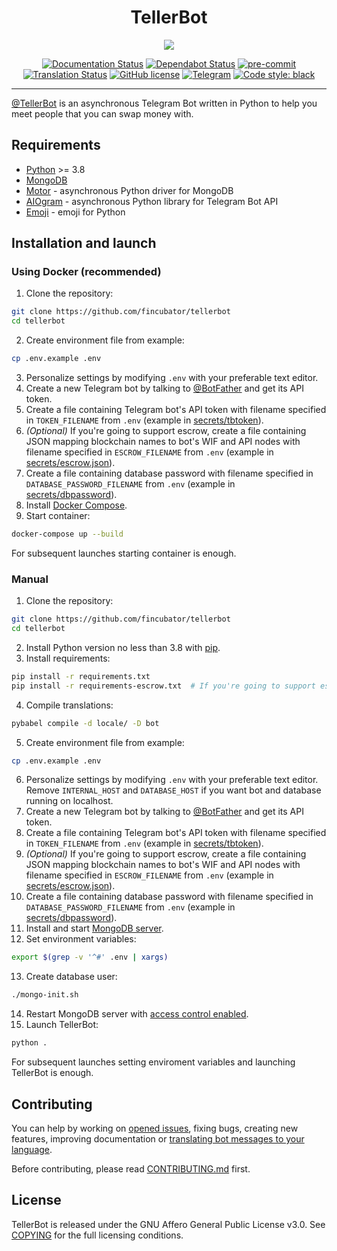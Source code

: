 <div align="center">
<h1>TellerBot</h1>
<img src="https://i.imgur.com/cPUUcTw.jpg">

[![Documentation Status](https://readthedocs.org/projects/tellerbot/badge/?version=latest)](https://tellerbot.readthedocs.io/en/latest/?badge=latest)
[![Dependabot Status](https://api.dependabot.com/badges/status?host=github&repo=fincubator/tellerbot)](https://dependabot.com)
[![pre-commit](https://github.com/fincubator/tellerbot/workflows/pre-commit/badge.svg)](https://github.com/fincubator/tellerbot/actions?query=workflow%3Apre-commit)
[![Translation Status](https://hosted.weblate.org/widgets/tellerbot/-/tellerbot/svg-badge.svg)](https://hosted.weblate.org/engage/tellerbot/?utm_source=widget)
[![GitHub license](https://img.shields.io/github/license/fincubator/tellerbot)](https://github.com/PreICO/tellerbot/blob/escrow/COPYING)
[![Telegram](https://img.shields.io/badge/Telegram-tellerchat-blue?logo=telegram)](https://t.me/tellerchat)
[![Code style: black](https://img.shields.io/badge/code%20style-black-000000.svg)](https://github.com/psf/black)
</div>

---


[@TellerBot](https://t.me/TellerBot) is an asynchronous Telegram Bot written in Python to help you meet people that you can swap money with.


## Requirements
* [Python](https://www.python.org/downloads) >= 3.8
* [MongoDB](https://docs.mongodb.com/manual/installation/)
* [Motor](https://github.com/mongodb/motor) - asynchronous Python driver for MongoDB
* [AIOgram](https://github.com/aiogram/aiogram) - asynchronous Python library for Telegram Bot API
* [Emoji](https://github.com/carpedm20/emoji) - emoji for Python


## Installation and launch
### Using Docker (recommended)
1. Clone the repository:
```bash
git clone https://github.com/fincubator/tellerbot
cd tellerbot
```
2. Create environment file from example:
```bash
cp .env.example .env
```
3. Personalize settings by modifying ```.env``` with your preferable text editor.
4. Create a new Telegram bot by talking to [@BotFather](https://t.me/BotFather) and get its API token.
5. Create a file containing Telegram bot's API token with filename specified in ```TOKEN_FILENAME``` from ```.env``` (example in [secrets/tbtoken](secrets/tbtoken)).
6. *(Optional)* If you're going to support escrow, create a file containing JSON mapping blockchain names to bot's WIF and API nodes with filename specified in ```ESCROW_FILENAME``` from ```.env``` (example in [secrets/escrow.json](secrets/escrow.json)).
7. Create a file containing database password with filename specified in ```DATABASE_PASSWORD_FILENAME``` from ```.env``` (example in [secrets/dbpassword](secrets/dbpassword)).
8. Install [Docker Compose](https://docs.docker.com/compose/install/).
9. Start container:
```bash
docker-compose up --build
```

For subsequent launches starting container is enough.

### Manual
1. Clone the repository:
```bash
git clone https://github.com/fincubator/tellerbot
cd tellerbot
```
2. Install Python version no less than 3.8 with [pip](https://pip.pypa.io/en/stable/installing/).
3. Install requirements:
```bash
pip install -r requirements.txt
pip install -r requirements-escrow.txt  # If you're going to support escrow
```
4. Compile translations:
```bash
pybabel compile -d locale/ -D bot
```
5. Create environment file from example:
```bash
cp .env.example .env
```
6. Personalize settings by modifying ```.env``` with your preferable text editor. Remove ```INTERNAL_HOST``` and ```DATABASE_HOST``` if you want bot and database running on localhost.
7. Create a new Telegram bot by talking to [@BotFather](https://t.me/BotFather) and get its API token.
8. Create a file containing Telegram bot's API token with filename specified in ```TOKEN_FILENAME``` from ```.env``` (example in [secrets/tbtoken](secrets/tbtoken)).
9. *(Optional)* If you're going to support escrow, create a file containing JSON mapping blockchain names to bot's WIF and API nodes with filename specified in ```ESCROW_FILENAME``` from ```.env``` (example in [secrets/escrow.json](secrets/escrow.json)).
10. Create a file containing database password with filename specified in ```DATABASE_PASSWORD_FILENAME``` from ```.env``` (example in [secrets/dbpassword](secrets/dbpassword)).
11. Install and start [MongoDB server](https://docs.mongodb.com/manual/installation/).
12. Set environment variables:
```bash
export $(grep -v '^#' .env | xargs)
```
13. Create database user:
```bash
./mongo-init.sh
```
14. Restart MongoDB server with [access control enabled](https://docs.mongodb.com/manual/tutorial/enable-authentication/#re-start-the-mongodb-instance-with-access-control).
15. Launch TellerBot:
```bash
python .
```

For subsequent launches setting enviroment variables and launching TellerBot is enough.

## Contributing
You can help by working on [opened issues](https://github.com/fincubator/tellerbot/issues), fixing bugs, creating new features, improving documentation or [translating bot messages to your language](https://hosted.weblate.org/engage/tellerbot/).

Before contributing, please read [CONTRIBUTING.md](CONTRIBUTING.md) first.


## License
TellerBot is released under the GNU Affero General Public License v3.0. See [COPYING](COPYING) for the full licensing conditions.
